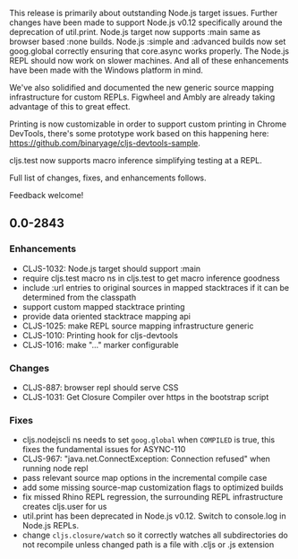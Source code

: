 
This release is primarily about outstanding Node.js target
issues. Further changes have been made to support Node.js v0.12
specifically around the deprecation of util.print. Node.js target now
supports :main same as browser based :none builds. Node.js :simple and
:advanced builds now set goog.global correctly ensuring that
core.async works properly. The Node.js REPL should now work on slower
machines. And all of these enhancements have been made with the
Windows platform in mind.

We've also solidified and documented the new generic source mapping
infrastructure for custom REPLs. Figwheel and Ambly are already taking
advantage of this to great effect.

Printing is now customizable in order to support custom printing in
Chrome DevTools, there's some prototype work based on this happening
here: https://github.com/binaryage/cljs-devtools-sample.

cljs.test now supports macro inference simplifying testing at a REPL.

Full list of changes, fixes, and enhancements follows.

Feedback welcome!

## 0.0-2843

### Enhancements
* CLJS-1032: Node.js target should support :main
* require cljs.test macro ns in cljs.test to get macro inference goodness
* include :url entries to original sources in mapped stacktraces if it can be determined   from the classpath
* support custom mapped stacktrace printing
* provide data oriented stacktrace mapping api
* CLJS-1025: make REPL source mapping infrastructure generic
* CLJS-1010: Printing hook for cljs-devtools
* CLJS-1016: make "..." marker configurable

### Changes
* CLJS-887: browser repl should serve CSS
* CLJS-1031: Get Closure Compiler over https in the bootstrap script

### Fixes
* cljs.nodejscli ns needs to set `goog.global` when `COMPILED` is true, this fixes the fundamental issues for ASYNC-110
* CLJS-967: "java.net.ConnectException: Connection refused" when running node repl
* pass relevant source map options in the incremental compile case
* add some missing source-map customization flags to optimized builds
* fix missed Rhino REPL regression, the surrounding REPL infrastructure creates cljs.user for us
* util.print has been deprecated in Node.js v0.12. Switch to console.log in Node.js REPLs.
* change `cljs.closure/watch` so it correctly watches all subdirectories do not recompile unless changed path is a file with .cljs or .js extension